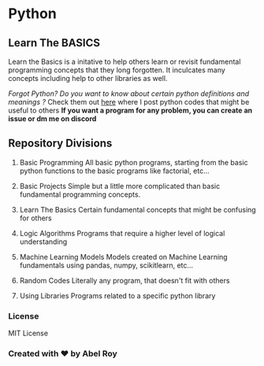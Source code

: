 # Python

## Learn The BASICS

Learn the Basics is a initative to help others learn or revisit fundamental programming concepts that they long forgotten.
It inculcates many concepts including help to other libraries as well.

*Forgot Python? Do you want to know about certain python definitions and meanings ?*
Check them out [here](https://github.com/AbelR007/Python/tree/master/Basic%20Programming) where I post python codes that might be useful to others
**If you want a program for any problem, you can create an issue or dm me on discord**

## Repository Divisions

1. Basic Programming
    All basic python programs, starting from the basic python functions to the basic programs like factorial, etc...

2. Basic Projects
    Simple but a little more complicated than basic fundamental programming concepts.

3. Learn The Basics
    Certain fundamental concepts that might be confusing for others

4. Logic Algorithms
    Programs that require a higher level of logical understanding

5. Machine Learning Models
    Models created on Machine Learning fundamentals using pandas, numpy, scikitlearn, etc...

6. Random Codes
    Literally any program, that doesn't fit with others

7. Using Libraries
    Programs related to a specific python library

### License
MIT License

### Created with ❤️ by Abel Roy
